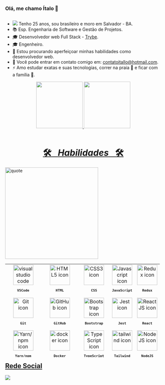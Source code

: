 ### Olá, me chamo Ítalo  👋
##

- <img src="https://img.icons8.com/emoji/20/000000/man-with-beard-light-skin-tone.png"/> Tenho 25 anos, sou brasileiro e moro em Salvador - BA.
- :books: Esp. Engenharia de Software e Gestão de Projetos.
-  :mortar_board: Desenvolvedor web Full Stack - [Trybe](https://www.betrybe.com/).
-  :mortar_board: Engenheiro.
- 👯 Estou procurando aperfeiçoar minhas habilidades como desenvolvedor web.
- :email: Você pode entrar em contato comigo em: contatoitallo@hotmail.com.
- ⚡ Amo estudar exatas e suas tecnologias, correr na praia :ocean: e ficar com a família :raised_hands:.
<header align="center">
  <a href="https://github.com/italo9">
  <img height="150em" src="https://github-readme-stats.vercel.app/api?username=italo9&show_icons=true&theme=light&include_all_commits=true&count_private=true"/>
  <img height="150em" src="https://github-readme-stats.vercel.app/api/top-langs/?username=italo9&layout=compact&langs_count=7&theme=light"/>
</header>

## 

<h1 align="center">🛠️&ensp; <i>Habilidades</i> &ensp;🛠️</h1>
<img align="center" height="295px" width="300px" alt="quote" src="./images/coding.gif"/>
  
  <table align="right" height="300px">
  <tr>
    <td align="center">
      <img src="https://skillicons.dev/icons?i=vscode" width="65px" alt="visual studio code icon"/><br>
      <sub>
        <b>
          <pre>VSCode</pre>
        </b>
      </sub>
    </td>
    <td align="center">
      <img src="https://skillicons.dev/icons?i=html" width="65px" alt="HTML5 icon"/><br>
      <sub>
        <b>
          <pre>HTML</pre>
        </b>
      </sub>
    </td>
    <td align="center">
      <img src="https://skillicons.dev/icons?i=css" width="65px" alt="CSS3 icon"/><br>
      <sub>
        <b>
          <pre>&ensp;CSS&ensp;</pre>
        </b>
      </sub>
    </td>
    <td align="center">
      <img src="https://skillicons.dev/icons?i=javascript" width="65px" alt="Javascript icon"/><br>
      <sub>
        <b>
          <pre>JavaScript</pre>
        </b>
      </sub>
    </td>
    <td align="center">
      <img src="https://skillicons.dev/icons?i=redux" width="65px" alt="Redux icon"/><br>
      <sub>
        <b>
          <pre>Redux</pre>
        </b>
      </sub>
    </td>
  </tr>
  <tr>
    <td align="center" width="100px;">
      <img src="https://skillicons.dev/icons?i=git" width="65px" alt="Git icon"/><br>
      <sub>
        <b>
          <pre>&emsp;Git&emsp;</pre>
        </b>
      </sub>
    </td>
    <td align="center" width="100px;">
      <img src="https://skillicons.dev/icons?i=github" width="65px" alt="GitHub icon"/><br>
      <sub>
        <b>
          <pre>&emsp;GitHub&emsp;</pre>
        </b>
      </sub>
    </td>
    <td align="center">
      <img src="https://skillicons.dev/icons?i=bootstrap" width="65px" alt="Bootstrap icon"/><br>
      <sub>
        <b>
          <pre>Bootstrap</pre>
        </b>
      </sub>
    </td>
    <td align="center">
      <img src="https://skillicons.dev/icons?i=jest" width="65px" alt="Jest icon"/><br>
      <sub>
        <b>
          <pre>Jest</pre>
        </b>
      </sub>
    </td>
    <td align="center">
      <img src="https://skillicons.dev/icons?i=react" width="65px" alt="ReactJS icon"/><br>
      <sub>
        <b>
          <pre>React</pre>
        </b>
      </sub>
    </td>
  </tr>
  <tr>
    <td align="center">
      <img src="https://user-images.githubusercontent.com/86276393/177162603-b078ec0b-5097-4067-9e04-f2e260e298a8.png" width="65px" alt="Yarn/npm icon"/><br>
      <sub>
        <b>
          <pre>Yarn/npm</pre>
        </b>
      </sub>
    </td>
    <td align="center">
      <img src="https://skillicons.dev/icons?i=docker" width="65px" alt="docker icon"/><br>
      <sub>
        <b>
          <pre>Docker</pre>
        </b>
      </sub>
    </td>
    <td align="center">
      <img src="https://skillicons.dev/icons?i=typescript" width="65px" alt="TypeScript icon"/><br>
      <sub>
        <b>
          <pre>TypeScript</pre>
        </b>
      </sub>
    </td>
    <td align="center">
      <img src="https://skillicons.dev/icons?i=tailwind" width="65px" alt="tailwind icon"/><br>
      <sub>
        <b>
          <pre>Tailwind</pre>
        </b>
      </sub>
    </td>
    <td align="center">
      <img src="https://skillicons.dev/icons?i=nodejs" width="65px" alt="NodeJS icon"/><br>
      <sub>
        <b>
          <pre>NodeJS</pre>
        </b>
      </sub>
    </td>
  </tr>
  <tr>
    <td align="center">
      <img src="https://skillicons.dev/icons?i=bash" width="65px" alt="bash icon"/><br>
      <sub>
        <b>
          <pre>Terminal</pre>
        </b>
      </sub>
    </td>
    <td align="center">
      <img src="https://user-images.githubusercontent.com/86276393/177148580-f21f8f32-113c-499c-8c4d-f03412137f82.svg" width="65px" alt="Insomnia icon"/><br>
      <sub>
        <b>
          <pre>Insomnia</pre>
        </b>
      </sub>
    </td>
    <td align="center">
      <img src="https://user-images.githubusercontent.com/2676579/34940598-17cc20f0-f9be-11e7-8c6d-f0190d502d64.png" width="65px" alt="Postman icon"/><br>
      <sub>
        <b>
          <pre>Postman</pre>
        </b>
      </sub>
    </td>
    <td align="center">
      <img src="https://skillicons.dev/icons?i=mysql" width="65px" alt="msql icon"/><br>
      <sub>
        <b>
          <pre>Mysql</pre>
        </b>
      </sub>
    </td>
    <td align="center">
      <img src="https://avatars3.githubusercontent.com/u/3591786?s=400&v=4" width="65px" alt="sequelize icon"/><br>
      <sub>
        <b>
          <pre>Sequelize</pre>
        </b>
      </sub>
    </td>
   </tr>
    <tr>
    <td align="center">
      <img src="https://skillicons.dev/icons?i=heroku" width="65px" alt="heroku icon"/><br>
      <sub>
        <b>
          <pre>Heroku</pre>
        </b>
      </sub>
    </td>
      <td align="center">
      <img src="https://skillicons.dev/icons?i=mongodb" width="65px" alt="mongodb icon"/><br>
      <sub>
        <b>
          <pre>MongoDB</pre>
        </b>
      </sub>
    </td>
      <td align="center">
      <img src="https://skillicons.dev/icons?i=python" width="65px" alt="python icon"/><br>
      <sub>
        <b>
          <pre>Python</pre>
        </b>
      </sub>
    </td>
      <td align="center">
      <img src="https://skillicons.dev/icons?i=flask" width="65px" alt="flask icon"/><br>
      <sub>
        <b>
          <pre>Flask</pre>
        </b>
      </sub>
    </td>
      <td align="center">
      <img src="https://skillicons.dev/icons?i=fastapi" width="65px" alt="fastapi icon"/><br>
      <sub>
        <b>
          <pre>FastAPI</pre>
        </b>
      </sub>
    </td>
   </tr>
    <tr>
      <td align="center">
      <img src="https://skillicons.dev/icons?i=linux" width="65px" alt="linux icon"/><br>
      <sub>
        <b>
          <pre>Linux</pre>
        </b>
      </sub>
    </td>
      <td align="center">
      <img src="https://skillicons.dev/icons?i=styledcomponents" width="65px" alt="styledcomponents icon"/><br>
      <sub>
        <b>
          <pre>StyledComponents</pre>
        </b>
      </sub>
    </td>
      <td align="center">
      <img src="https://skillicons.dev/icons?i=stackoverflow" width="65px" alt="stackoverflow icon"/><br>
      <sub>
        <b>
          <pre>StackOverflow</pre>
        </b>
      </sub>
    </td>
      <td align="center">
      <img src="https://skillicons.dev/icons?i=regex" width="65px" alt="regex icon"/><br>
      <sub>
        <b>
          <pre>Regex</pre>
        </b>
      </sub>
    </td>
      <td align="center">
      <img src="https://skillicons.dev/icons?i=py" width="65px" alt="py icon"/><br>
      <sub>
        <b>
          <pre>Py</pre>
        </b>
      </sub>
    </td>
    </tr>
    <tr>
      <td align="center">
      <img src="https://skillicons.dev/icons?i=discord" width="65px" alt="discord icon"/><br>
      <sub>
        <b>
          <pre>Discord</pre>
        </b>
      </sub>
    </td>
      <td align="center">
      <img src="https://skillicons.dev/icons?i=bash" width="65px" alt="bash icon"/><br>
      <sub>
        <b>
          <pre>Bash</pre>
        </b>
      </sub>
    </td>
</table> 
  
<br><br><br><br><br><br><br><br><br><br><br><br><br><br><br>
  
## Rede Social
[<img src="https://skillicons.dev/icons?i=linkedin"/>](https://www.linkedin.com/in/%C3%ADtalolima9/)
